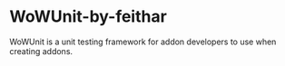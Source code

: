 # WoWUnit-by-feithar
WoWUnit is a unit testing framework for addon developers to use when creating addons.
